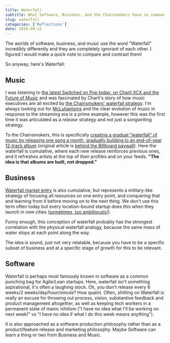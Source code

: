 ```yaml
---
title: Waterfall
subtitle: What Software, Business, and the Chainsmokers have in common
slug: waterfall
categories: ['Reflections']
date: 2019-09-22
---
```


The worlds of software, business, and music use the word "Waterfall" incredibly differently and they are completely ignorant of each other. I figured I would make a quick note to compare and contrast them!

So anyway; here's Waterfall:

## Music

I was listening to [the latest Switched on Pop today, on Charli XCX and the Future of Music](https://podbay.fm/podcast/934552872/e/1569139200) and was fascinated by Charli's story of how music executives are all excited by [the Chainsmokers' waterfall strategy](https://www.theverge.com/2019/9/20/20836846/charli-xcx-new-album-streaming-spotify-dani-deahl-future-of-music). I'm always looking out for [McLuhanisms](https://en.wikipedia.org/wiki/The_medium_is_the_message) and the clear evolution of music in response to the streaming era is a prime example, however this was the first time it was articulated as a _release_ strategy and not just a songwriting strategy.

To the Chainsmokers, this is specifically [creating a gradual “waterfall” of music by releasing one song a month, gradually building to an end-of-year 12-track album](https://popcrush.com/the-chainsmokers-second-album-new-releases-chart-success/) (original article is [behind the Billboard paywall](https://www.billboard.com/articles/business/8257719/inside-the-chainsmokers-plan-rethink-album-cycle)). Here the waterfall is cumulative, where each new release reinforces previous ones, and it refreshes artists at the top of their profiles and on your feeds. **"The idea is that albums are built, not dropped."**

## Business

[Waterfall market entry](http://www.baltic-legal.com/market-entry-strategy-waterfall-eng.htm) is also cumulative, but represents a military-like strategy of focusing all resources on one entry point, and conquering that and learning from it before moving on to the next thing. We don't use this term often today but every location-bound startup does this when they launch in new cities ([sometimes, too ambitiously!](https://www.wired.com/2015/10/why-homejoy-failed/)).

Funny enough, this conception of waterfall probably has the strongest correlation with the physical waterfall analogy, because the same mass of water stops at each point along the way.

The idea is sound, just not very relatable, because you have to be a specific subset of business and at a specific stage of growth for this to be relevant.

## Software

Waterfall is perhaps most famously known in software as a common punching bag for Agile/Lean startups. Here, waterfall isn't something aspirational, it's often a laughing stock. Oh, you don't release every 6 weeks/2 weeks/day/hour/minute? How quaint. Often, shitting on Waterfall is really an excuse for throwing out process, vision, substantive feedback and product management altogether, as well as keeping tech workers in a permanent state of manic nihilism ("I have no idea what I'll be working on next week!" vs "I have no idea if what I do this week means anything").

It is also approached as a software production philosophy rather than as a product/feature release and marketing philosophy. Maybe Software can learn a thing or two from Business and Music.
